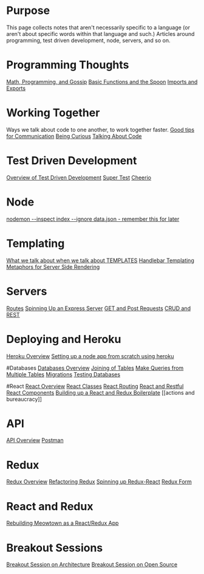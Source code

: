 <!-- TITLE: Reference Notes -->
<!-- SUBTITLE: General Notes about our Programming -->

# Purpose

This page collects notes that aren't necessarily specific to a language (or aren't about specific words within that language and such.)  Articles around programming, test driven development, node, servers, and so on.


# Programming Thoughts
[Math, Programming, and Gossip](reference-notes/math-programming-and-gossip)
[Basic Functions and the Spoon](reference-notes/basic-functions-and-the-spoon)
[Imports and Exports](reference-notes/imports-and-exports)
# Working Together
Ways we talk about code to one another, to work together faster.
[Good tips for Communication](reference-notes/communication-tips)
[Being Curious](reference-notes/being-curious)
[Talking About Code](talking-about-code)
# Test Driven Development
[Overview of Test Driven Development](reference-notes/test-driven-development-overview)
[Super Test](super-test)
[Cheerio](reference-notes/cheerio)

# Node
[nodemon --inspect index --ignore data.json - remember this for later](reference-notes/node)
# Templating
[What we talk about when we talk about TEMPLATES](reference-notes/templating-overview)
[Handlebar Templating](reference-notes/handlebars)
[Metaphors for Server Side Rendering](reference-notes/server-side-rendering-metaphor)

# Servers
[Routes](reference-notes/routes)
[Spinning Up an Express Server](reference-notes/spinning-up-an-express-server)
[GET and Post Requests](reference-notes/get-and-post)
[CRUD and REST](reference-notes/crud-and-rest)

# Deploying and Heroku
[Heroku Overview](heroku-overview)
[Setting up a node app from scratch using heroku](reference-notes/setting-up-node-server-on-heroku)

#Databases
[Databases Overview](reference-notes/databases-overview)
[Joining of Tables](reference-notes/joining-of-tables)
[Make Queries from Multiple Tables](reference-notes/making-queries-from-multiple-tables)
[Migrations](reference-notes/migrations)
[Testing Databases](reference-notes/testing-databases)

#React
[React Overview](reference-notes/react-overview)
[React Classes](reference-notes/react-classes)
[React Routing](reference-notes/react-routing)
[React and Restful](reference-notes/react-and-restful)
[React Components](reference-notes/react-components)
[Building up a React and Redux Boilerplate](reference-notes/react-and-redux-boilerplate)
[[actions and bureaucracy]]


# API
[API Overview](reference-notes/api-overview)
[Postman](reference-notes/postman)

# Redux
[Redux Overview](reference-notes/redux-overview)
[Refactoring Redux](reference-notes/refactoring-redux)
[Spinning up Redux-React](reference-notes/spinning-up-react-redux)
[Redux Form](reference-notes/redux-form)

# React and Redux
[Rebuilding Meowtown as a React/Redux App](reference-notes/rebuilding-meowtown)

# Breakout  Sessions
[Breakout Session on Architecture](/reference-notes/breakout-on-architecture)
[Breakout Session on Open Source](/reference-notes/open-source)
